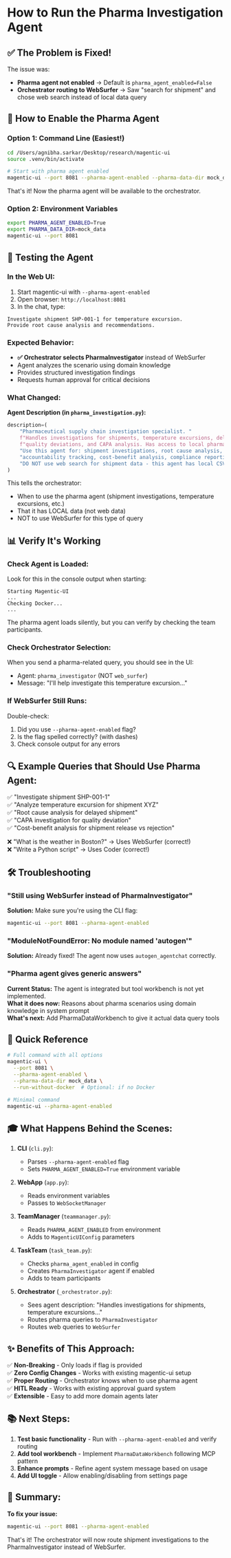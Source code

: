 # How to Run the Pharma Investigation Agent

## ✅ The Problem is Fixed!

The issue was:
- **Pharma agent not enabled** → Default is `pharma_agent_enabled=False`
- **Orchestrator routing to WebSurfer** → Saw "search for shipment" and chose web search instead of local data query

## 🚀 How to Enable the Pharma Agent

### Option 1: Command Line (Easiest!)

```bash
cd /Users/agnibha.sarkar/Desktop/research/magentic-ui
source .venv/bin/activate

# Start with pharma agent enabled
magentic-ui --port 8081 --pharma-agent-enabled --pharma-data-dir mock_data
```

That's it! Now the pharma agent will be available to the orchestrator.

### Option 2: Environment Variables

```bash
export PHARMA_AGENT_ENABLED=True
export PHARMA_DATA_DIR=mock_data
magentic-ui --port 8081
```

## 🎯 Testing the Agent

### In the Web UI:

1. Start magentic-ui with `--pharma-agent-enabled`
2. Open browser: `http://localhost:8081`
3. In the chat, type:

```
Investigate shipment SHP-001-1 for temperature excursion.
Provide root cause analysis and recommendations.
```

### Expected Behavior:

- **✅ Orchestrator selects PharmaInvestigator** instead of WebSurfer
- Agent analyzes the scenario using domain knowledge
- Provides structured investigation findings
- Requests human approval for critical decisions

### What Changed:

**Agent Description (in `pharma_investigation.py`):**
```python
description=(
    "Pharmaceutical supply chain investigation specialist. "
    f"Handles investigations for shipments, temperature excursions, delays, "
    f"quality deviations, and CAPA analysis. Has access to local pharma data in {data_dir}. "
    "Use this agent for: shipment investigations, root cause analysis, "
    "accountability tracking, cost-benefit analysis, compliance reporting. "
    "DO NOT use web search for shipment data - this agent has local CSV data."
)
```

This tells the orchestrator:
- When to use the pharma agent (shipment investigations, temperature excursions, etc.)
- That it has LOCAL data (not web data)
- NOT to use WebSurfer for this type of query

## 📊 Verify It's Working

### Check Agent is Loaded:

Look for this in the console output when starting:
```
Starting Magentic-UI
...
Checking Docker...
...
```

The pharma agent loads silently, but you can verify by checking the team participants.

### Check Orchestrator Selection:

When you send a pharma-related query, you should see in the UI:
- Agent: `pharma_investigator` (NOT `web_surfer`)
- Message: "I'll help investigate this temperature excursion..."

### If WebSurfer Still Runs:

Double-check:
1. Did you use `--pharma-agent-enabled` flag?
2. Is the flag spelled correctly? (with dashes)
3. Check console output for any errors

## 🔍 Example Queries that Should Use Pharma Agent:

✅ "Investigate shipment SHP-001-1"  
✅ "Analyze temperature excursion for shipment XYZ"  
✅ "Root cause analysis for delayed shipment"  
✅ "CAPA investigation for quality deviation"  
✅ "Cost-benefit analysis for shipment release vs rejection"  

❌ "What is the weather in Boston?" → Uses WebSurfer (correct!)  
❌ "Write a Python script" → Uses Coder (correct!)  

## 🛠️ Troubleshooting

### "Still using WebSurfer instead of PharmaInvestigator"

**Solution:** Make sure you're using the CLI flag:
```bash
magentic-ui --port 8081 --pharma-agent-enabled
```

### "ModuleNotFoundError: No module named 'autogen'"

**Solution:** Already fixed! The agent now uses `autogen_agentchat` correctly.

### "Pharma agent gives generic answers"

**Current Status:** The agent is integrated but tool workbench is not yet implemented.  
**What it does now:** Reasons about pharma scenarios using domain knowledge in system prompt  
**What's next:** Add PharmaDataWorkbench to give it actual data query tools  

## 📝 Quick Reference

```bash
# Full command with all options
magentic-ui \
  --port 8081 \
  --pharma-agent-enabled \
  --pharma-data-dir mock_data \
  --run-without-docker  # Optional: if no Docker

# Minimal command
magentic-ui --pharma-agent-enabled
```

## 🎓 What Happens Behind the Scenes:

1. **CLI** (`cli.py`):
   - Parses `--pharma-agent-enabled` flag
   - Sets `PHARMA_AGENT_ENABLED=True` environment variable

2. **WebApp** (`app.py`):
   - Reads environment variables
   - Passes to `WebSocketManager`

3. **TeamManager** (`teammanager.py`):
   - Reads `PHARMA_AGENT_ENABLED` from environment
   - Adds to `MagenticUIConfig` parameters

4. **TaskTeam** (`task_team.py`):
   - Checks `pharma_agent_enabled` in config
   - Creates `PharmaInvestigator` agent if enabled
   - Adds to team participants

5. **Orchestrator** (`_orchestrator.py`):
   - Sees agent description: "Handles investigations for shipments, temperature excursions..."
   - Routes pharma queries to `PharmaInvestigator`
   - Routes web queries to `WebSurfer`

## ✨ Benefits of This Approach:

✅ **Non-Breaking** - Only loads if flag is provided  
✅ **Zero Config Changes** - Works with existing magentic-ui setup  
✅ **Proper Routing** - Orchestrator knows when to use pharma agent  
✅ **HITL Ready** - Works with existing approval guard system  
✅ **Extensible** - Easy to add more domain agents later  

## 📚 Next Steps:

1. **Test basic functionality** - Run with `--pharma-agent-enabled` and verify routing
2. **Add tool workbench** - Implement `PharmaDataWorkbench` following MCP pattern
3. **Enhance prompts** - Refine agent system message based on usage
4. **Add UI toggle** - Allow enabling/disabling from settings page

## 🎉 Summary:

**To fix your issue:**
```bash
magentic-ui --port 8081 --pharma-agent-enabled
```

That's it! The orchestrator will now route shipment investigations to the PharmaInvestigator instead of WebSurfer.

